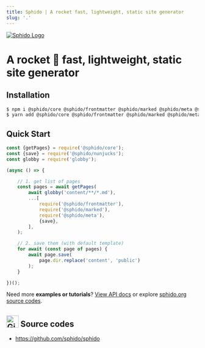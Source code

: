```yaml
---
title: Sphido | A rocket fast, lightweight, static site generator
slug: '.' 
---
```


[<img src="/img/sphido.svg" alt="Sphido Logo" class="img-fluid w-75 my-5 d-block mx-auto">](https://github.com/sphido/sphido)


# A rocket 🚀 fast, lightweight, static site generator

## Installation

```bash 
$ npm i @sphido/core @sphido/frontmatter @sphido/marked @sphido/meta @sphido/nunjucks # or
$ yarn add @sphido/core @sphido/frontmatter @sphido/marked @sphido/meta @sphido/nunjucks
```

## Quick Start 

```javascript
const {getPages} = require('@sphido/core');
const {save} = require('@sphido/nunjucks');
const globby = require('globby');

(async () => {

	// 1. get list of pages
	const pages = await getPages(
		await globby('content/**/*.md'),
		...[
			require('@sphido/frontmatter'),
			require('@sphido/marked'),
			require('@sphido/meta'),
			{save},
		],
	);

	// 2. save them (with default template)
	for await (const page of pages) {
		await page.save(
			page.dir.replace('content', 'public')
		);
	}

})();
```

Need more **examples or tutorials**? [View API docs](/docs/api) or explore [sphido.org source codes](https://github.com/sphido/sphido.org).

## <img src="/img/github.svg" fill="#fff" width="32px" style="vertical-align: -.1em" alt="Github logo"> Source codes

- https://github.com/sphido/sphido